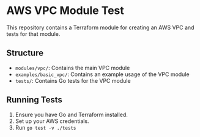 # AWS VPC Module Test

This repository contains a Terraform module for creating an AWS VPC and tests for that module.

## Structure

- `modules/vpc/`: Contains the main VPC module
- `examples/basic_vpc/`: Contains an example usage of the VPC module
- `tests/`: Contains Go tests for the VPC module

## Running Tests

1. Ensure you have Go and Terraform installed.
2. Set up your AWS credentials.
3. Run `go test -v ./tests`

